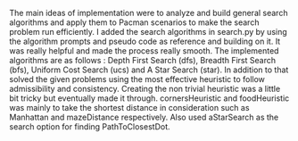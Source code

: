 The main ideas of implementation were to analyze and build general search algorithms and apply them to Pacman scenarios to make the search problem run efficiently. I added the search algorithms in search.py by using the algorithm prompts and pseudo code as reference and building on it. It was really helpful and made the process really smooth. The implemented algorithms are as follows : Depth First Search (dfs), Breadth First Search (bfs), Uniform Cost Search (ucs) and A Star Search (star). In addition to that solved the given problems using the most effective heuristic to follow admissibility and consistency. Creating the non trivial heuristic was a little bit tricky but eventually made it through. cornersHeuristic and foodHeuristic was mainly to take the shortest distance in consideration such as Manhattan and mazeDistance respectively. Also used aStarSearch as the search option for finding PathToClosestDot. 

